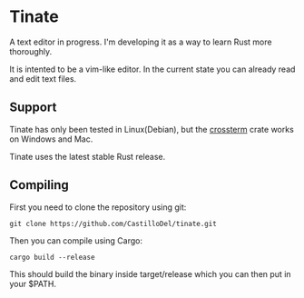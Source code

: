 # Tinate
A text editor in progress. I'm developing it as a way to learn Rust more thoroughly.

It is intented to be a vim-like editor. In the current state you can already read and edit text files.

## Support
Tinate has only been tested in Linux(Debian), but the [crossterm](https://github.com/crossterm-rs/crossterm) crate works on Windows and Mac.

Tinate uses the latest stable Rust release.

## Compiling

First you need to clone the repository using git:

`git clone https://github.com/CastilloDel/tinate.git`

Then you can compile using Cargo:

```cargo build --release```

This should build the binary inside target/release which you can then put in your $PATH.
